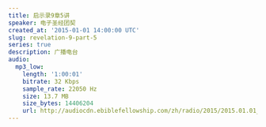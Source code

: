 ```yaml
---
title: 启示录9章5讲
speaker: 电子圣经团契
created_at: '2015-01-01 14:00:00 UTC'
slug: revelation-9-part-5
series: true
description: 广播电台
audio:
  mp3_low:
    length: '1:00:01'
    bitrate: 32 Kbps
    sample_rate: 22050 Hz
    size: 13.7 MB
    size_bytes: 14406204
    url: http://audiocdn.ebiblefellowship.com/zh/radio/2015/2015.01.01_EBF_-_Revelation_9_Part_5.mp3
---
```

